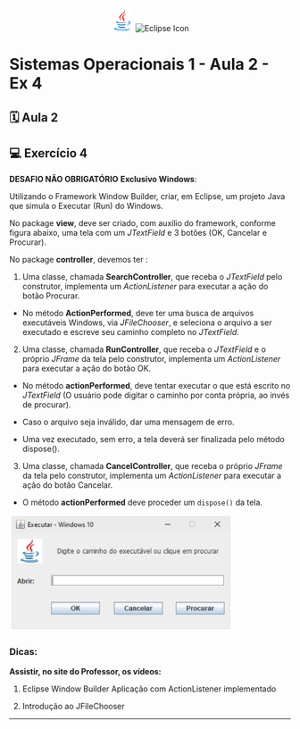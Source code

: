 <p align="center">
  <img src="https://raw.githubusercontent.com/devicons/devicon/master/icons/java/java-original.svg" alt="Java Icon" height="40" width="40">
  <img src="https://cdn.jsdelivr.net/gh/devicons/devicon/icons/eclipse/eclipse-original.svg" alt="Eclipse Icon" height="40" width="40">
</p>

# Sistemas Operacionais 1 - Aula 2 - Ex 4

## 🗓️ Aula 2

## 💻 Exercício 4

**DESAFIO NÃO OBRIGATÓRIO**
**Exclusivo Windows**: 

Utilizando o Framework Window Builder, criar, em Eclipse, um projeto Java que simula o Executar (Run) do Windows. 

No package **view**, deve ser criado, com auxílio do framework, conforme figura abaixo, uma tela com um *JTextField* e 3 botões (OK, Cancelar e Procurar). 

No package **controller**, devemos ter :

1) Uma classe, chamada **SearchController**, que receba o *JTextField* pelo construtor, implementa um *ActionListener* para executar a ação do botão Procurar. 

- No método **ActionPerformed**, deve ter uma busca de arquivos executáveis Windows, via *JFileChooser*, e seleciona o arquivo a ser executado e escreve seu caminho completo no *JTextField*.

2) Uma classe, chamada **RunController**, que receba o *JTextField* e o próprio *JFrame* da tela pelo construtor, implementa um *ActionListener* para executar a ação do botão OK. 

- No método **actionPerformed**, deve tentar executar o que está escrito no *JTextField* (O usuário pode digitar o caminho por conta própria, ao invés de procurar). 
    
- Caso o arquivo seja inválido, dar uma mensagem de erro. 
    
- Uma vez executado, sem erro, a tela deverá ser finalizada pelo método dispose().

3) Uma classe, chamada **CancelController**, que receba o próprio *JFrame* da tela pelo construtor, implementa um *ActionListener* para executar a ação do botão Cancelar. 

- O método **actionPerformed** deve proceder um ``dispose()`` da tela.

<img src="./Imagens/figura1.png" style="width: 400px; height: auto;" alt="Descrição" />

### Dicas:

**Assistir, no site do Professor, os vídeos:**

1. Eclipse Window Builder Aplicação com ActionListener implementado

2. Introdução ao JFileChooser

---
